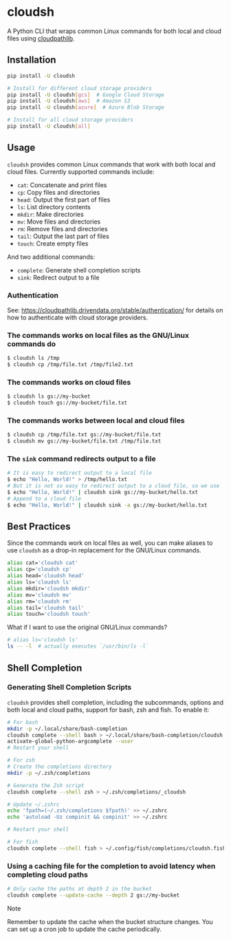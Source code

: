 # cloudsh

A Python CLI that wraps common Linux commands for both local and cloud files using [cloudpathlib](https://github.com/drivendataorg/cloudpathlib).

## Installation

```bash
pip install -U cloudsh

# Install for different cloud storage providers
pip install -U cloudsh[gcs]  # Google Cloud Storage
pip install -U cloudsh[aws]  # Amazon S3
pip install -U cloudsh[azure]  # Azure Blob Storage

# Install for all cloud storage providers
pip install -U cloudsh[all]
```

## Usage

`cloudsh` provides common Linux commands that work with both local and cloud files. Currently supported commands include:

- `cat`: Concatenate and print files
- `cp`: Copy files and directories
- `head`: Output the first part of files
- `ls`: List directory contents
- `mkdir`: Make directories
- `mv`: Move files and directories
- `rm`: Remove files and directories
- `tail`: Output the last part of files
- `touch`: Create empty files

And two additional commands:

- `complete`: Generate shell completion scripts
- `sink`: Redirect output to a file

### Authentication

See: https://cloudpathlib.drivendata.org/stable/authentication/ for details on how to authenticate with cloud storage providers.

### The commands works on local files as the GNU/Linux commands do

```bash
$ cloudsh ls /tmp
$ cloudsh cp /tmp/file.txt /tmp/file2.txt
```

### The commands works on cloud files

```bash
$ cloudsh ls gs://my-bucket
$ cloudsh touch gs://my-bucket/file.txt
```

### The commands works between local and cloud files

```bash
$ cloudsh cp /tmp/file.txt gs://my-bucket/file.txt
$ cloudsh mv gs://my-bucket/file.txt /tmp/file.txt
```

### The `sink` command redirects output to a file

```bash
# It is easy to redirect output to a local file
$ echo "Hello, World!" > /tmp/hello.txt
# But it is not so easy to redirect output to a cloud file, so we use `sink`
$ echo "Hello, World!" | cloudsh sink gs://my-bucket/hello.txt
# Append to a cloud file
$ echo "Hello, World!" | cloudsh sink -a gs://my-bucket/hello.txt
```

## Best Practices

Since the commands work on local files as well, you can make aliases to use `cloudsh` as a drop-in replacement for the GNU/Linux commands.

```bash
alias cat='cloudsh cat'
alias cp='cloudsh cp'
alias head='cloudsh head'
alias ls='cloudsh ls'
alias mkdir='cloudsh mkdir'
alias mv='cloudsh mv'
alias rm='cloudsh rm'
alias tail='cloudsh tail'
alias touch='cloudsh touch'
```

What if I want to use the original GNU/Linux commands?

```bash
# alias ls='cloudsh ls'
ls -- -l  # actually executes `/usr/bin/ls -l`
```

## Shell Completion

### Generating Shell Completion Scripts

`cloudsh` provides shell completion, including the subcommands, options and both local and cloud paths, support for bash, zsh and fish. To enable it:

```bash
# For bash
mkdir -p ~/.local/share/bash-completion
cloudsh complete --shell bash > ~/.local/share/bash-completion/cloudsh
activate-global-python-argcomplete --user
# Restart your shell
```

```bash
# For zsh
# Create the completions directory
mkdir -p ~/.zsh/completions

# Generate the Zsh script
cloudsh complete --shell zsh > ~/.zsh/completions/_cloudsh

# Update ~/.zshrc
echo 'fpath=(~/.zsh/completions $fpath)' >> ~/.zshrc
echo 'autoload -Uz compinit && compinit' >> ~/.zshrc

# Restart your shell
```

```bash
# For fish
cloudsh complete --shell fish > ~/.config/fish/completions/cloudsh.fish
```

### Using a caching file for the completion to avoid latency when completing cloud paths

```bash
# Only cache the paths at depth 2 in the bucket
cloudsh complete --update-cache --depth 2 gs://my-bucket
```

> [!NOTE]
> Remember to update the cache when the bucket structure changes.
> You can set up a cron job to update the cache periodically.
